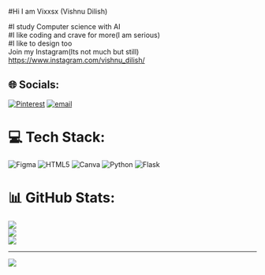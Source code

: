 #Hi I am Vixxsx (Vishnu Dilish)<br/>

#I study Computer science with AI<br/>
#I like coding and crave for more(I am serious)<br/>
#I like to design too<br/>
Join my Instagram(Its not much but still) https://www.instagram.com/vishnu_dilish/ <br/>


## 🌐 Socials:
[![Pinterest](https://img.shields.io/badge/Pinterest-%23E60023.svg?logo=Pinterest&logoColor=white)](https://pinterest.com/Sugarfreeboi) [![email](https://img.shields.io/badge/Email-D14836?logo=gmail&logoColor=white)](mailto:vishnudilish@gmail.com) 

# 💻 Tech Stack:
![Figma](https://img.shields.io/badge/figma-%23F24E1E.svg?style=for-the-badge&logo=figma&logoColor=white) ![HTML5](https://img.shields.io/badge/html5-%23E34F26.svg?style=for-the-badge&logo=html5&logoColor=white) ![Canva](https://img.shields.io/badge/Canva-%2300C4CC.svg?style=for-the-badge&logo=Canva&logoColor=white) ![Python](https://img.shields.io/badge/python-3670A0?style=for-the-badge&logo=python&logoColor=ffdd54) ![Flask](https://img.shields.io/badge/flask-%23000.svg?style=for-the-badge&logo=flask&logoColor=white)
# 📊 GitHub Stats:
![](https://github-readme-stats.vercel.app/api?username=Vixxsx&theme=synthwave&hide_border=true&include_all_commits=false&count_private=false)<br/>
![](https://nirzak-streak-stats.vercel.app/?user=Vixxsx&theme=synthwave&hide_border=true)<br/>
![](https://github-readme-stats.vercel.app/api/top-langs/?username=Vixxsx&theme=synthwave&hide_border=true&include_all_commits=false&count_private=false&layout=compact)

---
[![](https://visitcount.itsvg.in/api?id=Vixxsx&icon=2&color=4)](https://visitcount.itsvg.in)

<!-- Proudly created with GPRM ( https://gprm.itsvg.in ) -->

<!-- Proudly created with GPRM ( https://gprm.itsvg.in ) -->
